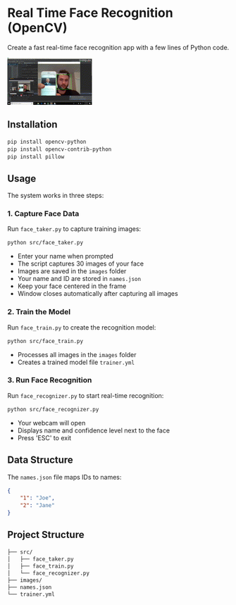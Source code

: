 # Real Time Face Recognition (OpenCV)

Create a fast real-time face recognition app with a few lines of Python code.

![gif](gif.gif)

## Installation

```bash
pip install opencv-python
pip install opencv-contrib-python
pip install pillow
```

## Usage

The system works in three steps:

### 1. Capture Face Data
Run `face_taker.py` to capture training images:
```bash
python src/face_taker.py
```
- Enter your name when prompted
- The script captures 30 images of your face
- Images are saved in the `images` folder
- Your name and ID are stored in `names.json`
- Keep your face centered in the frame
- Window closes automatically after capturing all images

### 2. Train the Model
Run `face_train.py` to create the recognition model:
```bash
python src/face_train.py
```
- Processes all images in the `images` folder
- Creates a trained model file `trainer.yml`

### 3. Run Face Recognition
Run `face_recognizer.py` to start real-time recognition:
```bash
python src/face_recognizer.py
```
- Your webcam will open
- Displays name and confidence level next to the face
- Press 'ESC' to exit

## Data Structure

The `names.json` file maps IDs to names:
```json
{
    "1": "Joe",
    "2": "Jane"
}
```

## Project Structure
```
├── src/
│   ├── face_taker.py
│   ├── face_train.py
│   └── face_recognizer.py
├── images/
├── names.json
└── trainer.yml
```
